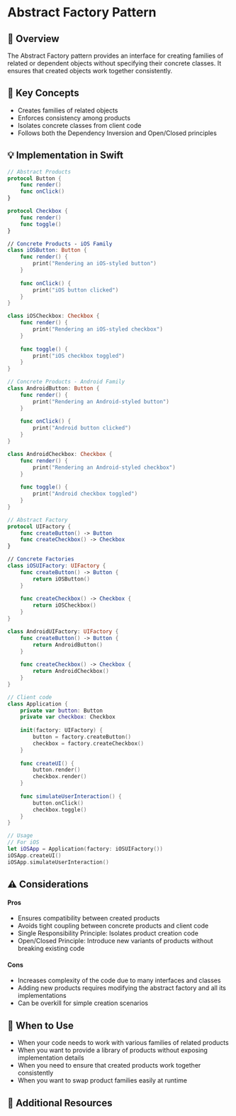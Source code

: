 # Abstract Factory Pattern

## 📱 Overview
The Abstract Factory pattern provides an interface for creating families of related or dependent objects without specifying their concrete classes. It ensures that created objects work together consistently.

## 🔑 Key Concepts
- Creates families of related objects
- Enforces consistency among products
- Isolates concrete classes from client code
- Follows both the Dependency Inversion and Open/Closed principles


## 💡 Implementation in Swift

```swift
// Abstract Products
protocol Button {
    func render()
    func onClick()
}

protocol Checkbox {
    func render()
    func toggle()
}

// Concrete Products - iOS Family
class iOSButton: Button {
    func render() {
        print("Rendering an iOS-styled button")
    }
    
    func onClick() {
        print("iOS button clicked")
    }
}

class iOSCheckbox: Checkbox {
    func render() {
        print("Rendering an iOS-styled checkbox")
    }
    
    func toggle() {
        print("iOS checkbox toggled")
    }
}

// Concrete Products - Android Family
class AndroidButton: Button {
    func render() {
        print("Rendering an Android-styled button")
    }
    
    func onClick() {
        print("Android button clicked")
    }
}

class AndroidCheckbox: Checkbox {
    func render() {
        print("Rendering an Android-styled checkbox")
    }
    
    func toggle() {
        print("Android checkbox toggled")
    }
}

// Abstract Factory
protocol UIFactory {
    func createButton() -> Button
    func createCheckbox() -> Checkbox
}

// Concrete Factories
class iOSUIFactory: UIFactory {
    func createButton() -> Button {
        return iOSButton()
    }
    
    func createCheckbox() -> Checkbox {
        return iOSCheckbox()
    }
}

class AndroidUIFactory: UIFactory {
    func createButton() -> Button {
        return AndroidButton()
    }
    
    func createCheckbox() -> Checkbox {
        return AndroidCheckbox()
    }
}

// Client code
class Application {
    private var button: Button
    private var checkbox: Checkbox
    
    init(factory: UIFactory) {
        button = factory.createButton()
        checkbox = factory.createCheckbox()
    }
    
    func createUI() {
        button.render()
        checkbox.render()
    }
    
    func simulateUserInteraction() {
        button.onClick()
        checkbox.toggle()
    }
}

// Usage
// For iOS
let iOSApp = Application(factory: iOSUIFactory())
iOSApp.createUI()
iOSApp.simulateUserInteraction()

```
## ⚠️ Considerations
#### Pros
- Ensures compatibility between created products
- Avoids tight coupling between concrete products and client code
- Single Responsibility Principle: Isolates product creation code
- Open/Closed Principle: Introduce new variants of products without breaking existing code

#### Cons
- Increases complexity of the code due to many interfaces and classes
- Adding new products requires modifying the abstract factory and all its implementations
- Can be overkill for simple creation scenarios

## 🔄 When to Use
- When your code needs to work with various families of related products
- When you want to provide a library of products without exposing implementation details
- When you need to ensure that created products work together consistently
- When you want to swap product families easily at runtime

## 🔗 Additional Resources
